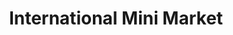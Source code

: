 ---
title: "International Mini Market"
url: /exmouth/international-mini-market/
shop: convenience
---